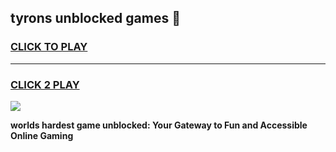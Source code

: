 
## tyrons unblocked games 👋
<h3>
<a href="https://premium.freeplayer.one?title=tyrons_unblocked_games&ref=13F">CLICK TO PLAY</a></h3>
<hr>

<h3>
<a href="https://premium.freeplayer.one?title=tyrons_unblocked_games&ref=13F">CLICK 2 PLAY</a>
  
</h3>

<a href="https://premium.freeplayer.one?title=tyrons_unblocked_games&ref=12F/"><img src="https://clearcache.store/games.png"></a>


**worlds hardest game unblocked: Your Gateway to Fun and Accessible Online Gaming**
